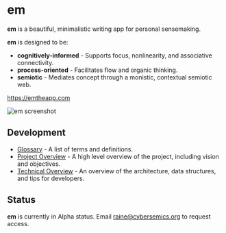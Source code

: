 # em

**em** is a beautiful, minimalistic writing app for personal sensemaking.

**em** is designed to be:

- **cognitively-informed** - Supports focus, nonlinearity, and associative connectivity.
- **process-oriented** - Facilitates flow and organic thinking.
- **semiotic** - Mediates concept through a monistic, contextual semiotic web.

https://emtheapp.com

![em screenshot](https://github.com/cybersemics/em-proto/blob/dev/screenshot.gif?raw=true)

## Development

- [Glossary](https://github.com/cybersemics/em/wiki/Glossary) - A list of terms and definitions.
- [Project Overview](https://github.com/cybersemics/em/wiki/Project-Overview) - A high level overview of the project, including vision and objectives.
- [Technical Overview](https://github.com/cybersemics/em/wiki/Technical-Overview) - An overview of the architecture, data structures, and tips for developers.

## Status

**em** is currently in Alpha status. Email raine@cybersemics.org to request access.

